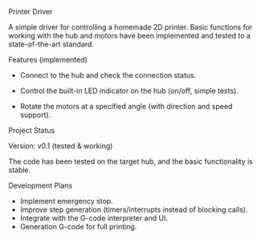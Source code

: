 Printer Driver

A simple driver for controlling a homemade 2D printer.
Basic functions for working with the hub and motors have been implemented and tested to a state-of-the-art standard.

Features (implemented)

* Connect to the hub and check the connection status.

* Control the built-in LED indicator on the hub (on/off, simple tests).

* Rotate the motors at a specified angle (with direction and speed support).

Project Status

Version: v0.1 (tested & working)

The code has been tested on the target hub, and the basic functionality is stable.

Development Plans

- Implement emergency stop.
- Improve step generation (timers/interrupts instead of blocking calls).
- Integrate with the G-code interpreter and UI.
- Generation G-code for full printing.
